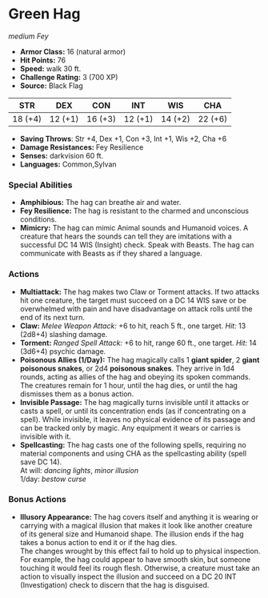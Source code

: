 # Green Hag

*medium* *Fey*

- **Armor Class:** 16 (natural armor)
- **Hit Points:** 76 
- **Speed:** walk 30 ft.
- **Challenge Rating:** 3 (700 XP)
- **Source:** Black Flag

| STR | DEX | CON | INT | WIS | CHA |
| --- | --- | --- | --- | --- | --- |
| 18 (+4) | 12 (+1) | 16 (+3) | 12 (+1) | 14 (+2) | 22 (+6) |

- **Saving Throws**: Str +4, Dex +1, Con +3, Int +1, Wis +2, Cha +6
- **Damage Resistances:** Fey Resilience
- **Senses:** darkvision 60 ft.
- **Languages:** Common,Sylvan

### Special Abilities

- **Amphibious:** The hag can breathe air and water.
- **Fey Resilience:** The hag is resistant to the charmed and unconscious conditions.
- **Mimicry:** The hag can mimic Animal sounds and Humanoid voices. A creature that hears the sounds can tell they are imitations with a successful DC 14 WIS (Insight) check. Speak with Beasts. The hag can communicate with Beasts as if they shared a language.

### Actions

- **Multiattack:** The hag makes two Claw or Torment attacks. If two attacks hit one creature, the target must succeed on a DC 14 WIS save or be overwhelmed with pain and have disadvantage on attack rolls until the end of its next turn.
- **Claw:** _Melee Weapon Attack:_ +6 to hit, reach 5 ft., one target. _Hit:_ 13 (2d8+4) slashing damage.
- **Torment:** _Ranged Spell Attack:_ +6 to hit, range 60 ft., one target. _Hit:_ 14 (3d6+4) psychic damage.
- **Poisonous Allies (1/Day):** The hag magically calls 1 **giant spider**, 2 **giant poisonous snakes**, or 2d4 **poisonous snakes**. They arrive in 1d4 rounds, acting as allies of the hag and obeying its spoken commands. The creatures remain for 1 hour, until the hag dies, or until the hag dismisses them as a bonus action.
- **Invisible Passage:** The hag magically turns invisible until it attacks or casts a spell, or until its concentration ends (as if concentrating on a spell). While invisible, it leaves no physical evidence of its passage and can be tracked only by magic. Any equipment it wears or carries is invisible with it.
- **Spellcasting:** The hag casts one of the following spells, requiring no material components and using CHA as the spellcasting ability (spell save DC 14).<br>At will: _dancing lights_, _minor illusion_<br>1/day: _bestow curse_

### Bonus Actions

- **Illusory Appearance:** The hag covers itself and anything it is wearing or carrying with a magical illusion that makes it look like another creature of its general size and Humanoid shape. The illusion ends if the hag takes a bonus action to end it or if the hag dies.<br>The changes wrought by this effect fail to hold up to physical inspection. For example, the hag could appear to have smooth skin, but someone touching it would feel its rough flesh. Otherwise, a creature must take an action to visually inspect the illusion and succeed on a DC 20 INT (Investigation) check to discern that the hag is disguised.
